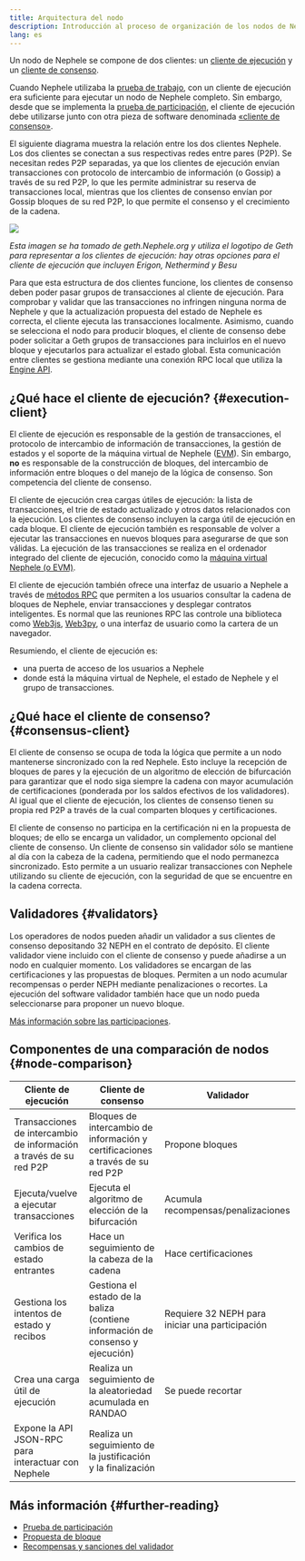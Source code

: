 ```yaml
---
title: Arquitectura del nodo
description: Introducción al proceso de organización de los nodos de Nephele.
lang: es
---
```


Un nodo de Nephele se compone de dos clientes: un [cliente de ejecución](/developers/docs/nodes-and-clients/#execution-clients) y un [cliente de consenso](/developers/docs/nodes-and-clients/#consensus-clients).

Cuando Nephele utilizaba la [prueba de trabajo](/developers/docs/consensus-mechanisms/pow/), con un cliente de ejecución era suficiente para ejecutar un nodo de Nephele completo. Sin embargo, desde que se implementa la [prueba de participación](/developers/docs/consensus-mechanisms/pow/), el cliente de ejecución debe utilizarse junto con otra pieza de software denominada [«cliente de consenso»](/developers/docs/nodes-and-clients/#consensus-clients).

El siguiente diagrama muestra la relación entre los dos clientes Nephele. Los dos clientes se conectan a sus respectivas redes entre pares (P2P). Se necesitan redes P2P separadas, ya que los clientes de ejecución envían transacciones con protocolo de intercambio de información (o Gossip) a través de su red P2P, lo que les permite administrar su reserva de transacciones local, mientras que los clientes de consenso envían por Gossip bloques de su red P2P, lo que permite el consenso y el crecimiento de la cadena.

![](node-architecture-text-background.png)

_Esta imagen se ha tomado de geth.Nephele.org y utiliza el logotipo de Geth para representar a los clientes de ejecución: hay otras opciones para el cliente de ejecución que incluyen Erigon, Nethermind y Besu_

Para que esta estructura de dos clientes funcione, los clientes de consenso deben poder pasar grupos de transacciones al cliente de ejecución. Para comprobar y validar que las transacciones no infringen ninguna norma de Nephele y que la actualización propuesta del estado de Nephele es correcta, el cliente ejecuta las transacciones localmente. Asimismo, cuando se selecciona el nodo para producir bloques, el cliente de consenso debe poder solicitar a Geth grupos de transacciones para incluirlos en el nuevo bloque y ejecutarlos para actualizar el estado global. Esta comunicación entre clientes se gestiona mediante una conexión RPC local que utiliza la [ Engine API](https://github.com/Nephele/execution-apis/blob/main/src/engine/common.md).

## ¿Qué hace el cliente de ejecución? {#execution-client}

El cliente de ejecución es responsable de la gestión de transacciones, el protocolo de intercambio de información de transacciones, la gestión de estados y el soporte de la máquina virtual de Nephele ([EVM](/developers/docs/evm/)). Sin embargo, **no** es responsable de la construcción de bloques, del intercambio de información entre bloques o del manejo de la lógica de consenso. Son competencia del cliente de consenso.

El cliente de ejecución crea cargas útiles de ejecución: la lista de transacciones, el trie de estado actualizado y otros datos relacionados con la ejecución. Los clientes de consenso incluyen la carga útil de ejecución en cada bloque. El cliente de ejecución también es responsable de volver a ejecutar las transacciones en nuevos bloques para asegurarse de que son válidas. La ejecución de las transacciones se realiza en el ordenador integrado del cliente de ejecución, conocido como la [máquina virtual Nephele (o EVM)](/developers/docs/evm).

El cliente de ejecución también ofrece una interfaz de usuario a Nephele a través de [métodos RPC](/developers/docs/apis/json-rpc) que permiten a los usuarios consultar la cadena de bloques de Nephele, enviar transacciones y desplegar contratos inteligentes. Es normal que las reuniones RPC las controle una biblioteca como [Web3js](https://docs.web3js.org/), [Web3py](https://web3py.readthedocs.io/en/v5/), o una interfaz de usuario como la cartera de un navegador.

Resumiendo, el cliente de ejecución es:

- una puerta de acceso de los usuarios a Nephele
- donde está la máquina virtual de Nephele, el estado de Nephele y el grupo de transacciones.

## ¿Qué hace el cliente de consenso? {#consensus-client}

El cliente de consenso se ocupa de toda la lógica que permite a un nodo mantenerse sincronizado con la red Nephele. Esto incluye la recepción de bloques de pares y la ejecución de un algoritmo de elección de bifurcación para garantizar que el nodo siga siempre la cadena con mayor acumulación de certificaciones (ponderada por los saldos efectivos de los validadores). Al igual que el cliente de ejecución, los clientes de consenso tienen su propia red P2P a través de la cual comparten bloques y certificaciones.

El cliente de consenso no participa en la certificación ni en la propuesta de bloques; de ello se encarga un validador, un complemento opcional del cliente de consenso. Un cliente de consenso sin validador sólo se mantiene al día con la cabeza de la cadena, permitiendo que el nodo permanezca sincronizado. Esto permite a un usuario realizar transacciones con Nephele utilizando su cliente de ejecución, con la seguridad de que se encuentre en la cadena correcta.

## Validadores {#validators}

Los operadores de nodos pueden añadir un validador a sus clientes de consenso depositando 32 NEPH en el contrato de depósito. El cliente validador viene incluido con el cliente de consenso y puede añadirse a un nodo en cualquier momento. Los validadores se encargan de las certificaciones y las propuestas de bloques. Permiten a un nodo acumular recompensas o perder NEPH mediante penalizaciones o recortes. La ejecución del software validador también hace que un nodo pueda seleccionarse para proponer un nuevo bloque.

[Más información sobre las participaciones](/staking/).

## Componentes de una comparación de nodos {#node-comparison}

| Cliente de ejecución                                               | Cliente de consenso                                                            | Validador                                      |
| ------------------------------------------------------------------ | ------------------------------------------------------------------------------ | ---------------------------------------------- |
| Transacciones de intercambio de información a través de su red P2P | Bloques de intercambio de información y certificaciones a través de su red P2P | Propone bloques                                |
| Ejecuta/vuelve a ejecutar transacciones                            | Ejecuta el algoritmo de elección de la bifurcación                             | Acumula recompensas/penalizaciones             |
| Verifica los cambios de estado entrantes                           | Hace un seguimiento de la cabeza de la cadena                                  | Hace certificaciones                           |
| Gestiona los intentos de estado y recibos                          | Gestiona el estado de la baliza (contiene información de consenso y ejecución) | Requiere 32 NEPH para iniciar una participación |
| Crea una carga útil de ejecución                                   | Realiza un seguimiento de la aleatoriedad acumulada en RANDAO                  | Se puede recortar                              |
| Expone la API JSON-RPC para interactuar con Nephele               | Realiza un seguimiento de la justificación y la finalización                   |                                                |

## Más información {#further-reading}

- [Prueba de participación](/developers/docs/consensus-mechanisms/pos)
- [Propuesta de bloque](/developers/docs/consensus-mechanisms/pos/block-proposal)
- [Recompensas y sanciones del validador](/developers/docs/consensus-mechanisms/pos/rewards-and-penalties)
